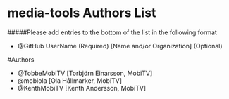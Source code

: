 # media-tools Authors List
#####Please add entries to the bottom of the list in the following format
* @GitHub UserName (Required) [Name and/or Organization] (Optional)

#Authors
* @TobbeMobiTV [Torbjörn Einarsson, MobiTV]
* @mobiola [Ola Hållmarker, MobiTV]
* @KenthMobiTV [Kenth Andersson, MobiTV]
